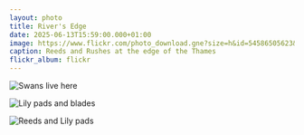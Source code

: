 ```yaml
---
layout: photo
title: River's Edge
date: 2025-06-13T15:59:00.000+01:00
image: https://www.flickr.com/photo_download.gne?size=h&id=54586505623&secret=0976b32bfd
caption: Reeds and Rushes at the edge of the Thames
flickr_album: flickr
---
```

![Swans live here](https://www.flickr.com/photo_download.gne?size=h&id=54586478829&secret=c8f32076e3)

![Lily pads and blades](https://www.flickr.com/photo_download.gne?size=h&id=54585416467&secret=d3adcbd536)

![Reeds and Lily pads](https://www.flickr.com/photo_download.gne?size=o&id=54586478729&secret=8bcba8cb0a)
